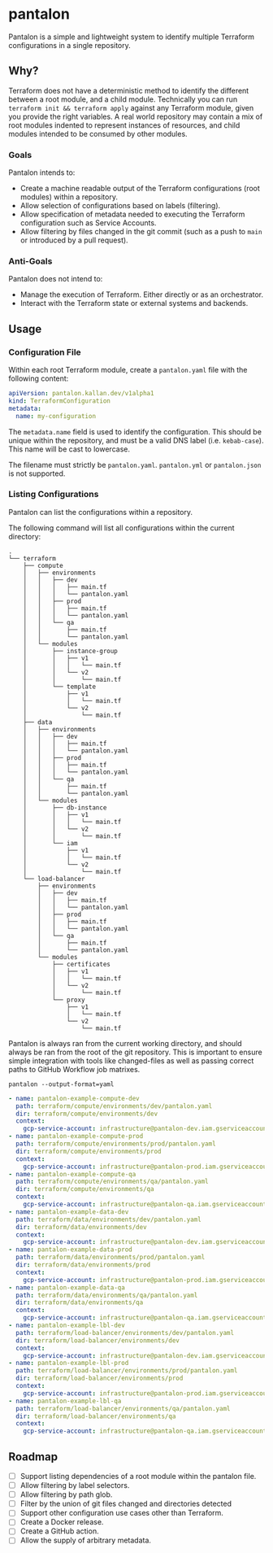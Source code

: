 # pantalon

Pantalon is a simple and lightweight system to identify multiple Terraform configurations in a single repository.

## Why?

Terraform does not have a deterministic method to identify the different between a root module, and a child module. Technically you can run `terraform init && terraform apply` against any Terraform module, given you provide the right variables. A real world repository may contain a mix of root modules indented to represent instances of resources, and child modules intended to be consumed by other modules.

### Goals

Pantalon intends to:

- Create a machine readable output of the Terraform configurations (root modules) within a repository.
- Allow selection of configurations based on labels (filtering).
- Allow specification of metadata needed to executing the Terraform configuration such as Service Accounts.
- Allow filtering by files changed in the git commit (such as a push to `main` or introduced by a pull request).

### Anti-Goals

Pantalon does not intend to:

- Manage the execution of Terraform. Either directly or as an orchestrator.
- Interact with the Terraform state or external systems and backends.

## Usage

### Configuration File

Within each root Terraform module, create a `pantalon.yaml` file with the following content:

```yaml
apiVersion: pantalon.kallan.dev/v1alpha1
kind: TerraformConfiguration
metadata:
  name: my-configuration
```

The `metadata.name` field is used to identify the configuration. This should be unique within the repository, and must be a valid DNS label (i.e. `kebab-case`). This name will be cast to lowercase.

The filename must strictly be `pantalon.yaml`. `pantalon.yml` or `pantalon.json` is not supported.

### Listing Configurations

Pantalon can list the configurations within a repository.

The following command will list all configurations within the current directory:

```shell
.
└── terraform
    ├── compute
    │   ├── environments
    │   │   ├── dev
    │   │   │   ├── main.tf
    │   │   │   └── pantalon.yaml
    │   │   ├── prod
    │   │   │   ├── main.tf
    │   │   │   └── pantalon.yaml
    │   │   └── qa
    │   │       ├── main.tf
    │   │       └── pantalon.yaml
    │   └── modules
    │       ├── instance-group
    │       │   ├── v1
    │       │   │   └── main.tf
    │       │   └── v2
    │       │       └── main.tf
    │       └── template
    │           ├── v1
    │           │   └── main.tf
    │           └── v2
    │               └── main.tf
    ├── data
    │   ├── environments
    │   │   ├── dev
    │   │   │   ├── main.tf
    │   │   │   └── pantalon.yaml
    │   │   ├── prod
    │   │   │   ├── main.tf
    │   │   │   └── pantalon.yaml
    │   │   └── qa
    │   │       ├── main.tf
    │   │       └── pantalon.yaml
    │   └── modules
    │       ├── db-instance
    │       │   ├── v1
    │       │   │   └── main.tf
    │       │   └── v2
    │       │       └── main.tf
    │       └── iam
    │           ├── v1
    │           │   └── main.tf
    │           └── v2
    │               └── main.tf
    └── load-balancer
        ├── environments
        │   ├── dev
        │   │   ├── main.tf
        │   │   └── pantalon.yaml
        │   ├── prod
        │   │   ├── main.tf
        │   │   └── pantalon.yaml
        │   └── qa
        │       ├── main.tf
        │       └── pantalon.yaml
        └── modules
            ├── certificates
            │   ├── v1
            │   │   └── main.tf
            │   └── v2
            │       └── main.tf
            └── proxy
                ├── v1
                │   └── main.tf
                └── v2
                    └── main.tf
```

Pantalon is always ran from the current working directory, and should always be ran from the root of the git repository. This is important to ensure simple integration with tools like changed-files as well as passing correct paths to GitHub Workflow job matrixes.

```shell
pantalon --output-format=yaml
```

```yaml
- name: pantalon-example-compute-dev
  path: terraform/compute/environments/dev/pantalon.yaml
  dir: terraform/compute/environments/dev
  context:
    gcp-service-account: infrastructure@pantalon-dev.iam.gserviceaccount.com
- name: pantalon-example-compute-prod
  path: terraform/compute/environments/prod/pantalon.yaml
  dir: terraform/compute/environments/prod
  context:
    gcp-service-account: infrastructure@pantalon-prod.iam.gserviceaccount.com
- name: pantalon-example-compute-qa
  path: terraform/compute/environments/qa/pantalon.yaml
  dir: terraform/compute/environments/qa
  context:
    gcp-service-account: infrastructure@pantalon-qa.iam.gserviceaccount.com
- name: pantalon-example-data-dev
  path: terraform/data/environments/dev/pantalon.yaml
  dir: terraform/data/environments/dev
  context:
    gcp-service-account: infrastructure@pantalon-dev.iam.gserviceaccount.com
- name: pantalon-example-data-prod
  path: terraform/data/environments/prod/pantalon.yaml
  dir: terraform/data/environments/prod
  context:
    gcp-service-account: infrastructure@pantalon-prod.iam.gserviceaccount.com
- name: pantalon-example-data-qa
  path: terraform/data/environments/qa/pantalon.yaml
  dir: terraform/data/environments/qa
  context:
    gcp-service-account: infrastructure@pantalon-qa.iam.gserviceaccount.com
- name: pantalon-example-lbl-dev
  path: terraform/load-balancer/environments/dev/pantalon.yaml
  dir: terraform/load-balancer/environments/dev
  context:
    gcp-service-account: infrastructure@pantalon-dev.iam.gserviceaccount.com
- name: pantalon-example-lbl-prod
  path: terraform/load-balancer/environments/prod/pantalon.yaml
  dir: terraform/load-balancer/environments/prod
  context:
    gcp-service-account: infrastructure@pantalon-prod.iam.gserviceaccount.com
- name: pantalon-example-lbl-qa
  path: terraform/load-balancer/environments/qa/pantalon.yaml
  dir: terraform/load-balancer/environments/qa
  context:
    gcp-service-account: infrastructure@pantalon-qa.iam.gserviceaccount.com
```

## Roadmap

- [ ] Support listing dependencies of a root module within the pantalon file.
- [ ] Allow filtering by label selectors.
- [ ] Allow filtering by path glob.
- [ ] Filter by the union of git files changed and directories detected
- [ ] Support other configuration use cases other than Terraform.
- [ ] Create a Docker release.
- [ ] Create a GitHub action.
- [ ] Allow the supply of arbitrary metadata.
